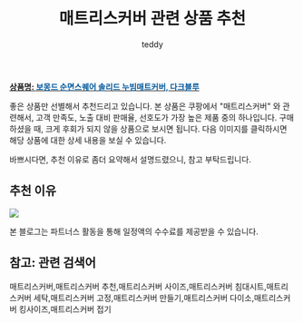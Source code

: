 ﻿---
layout: post
title:  "매트리스커버 관련 상품 추천"
author: teddy
categories: [ 가구/인테리어 ]
tags: [매트리스커버,매트리스커버 추천,매트리스커버 사이즈,매트리스커버 침대시트,매트리스커버 세탁,매트리스커버 고정,매트리스커버 만들기,매트리스커버 다이소,매트리스커버 킹사이즈,매트리스커버 접기]
image: https://static.coupangcdn.com/image/retail/images/2018/09/18/11/8/6964dd11-7ff2-448d-8462-db07e3ca2a5f.jpg 
description: "쿠팡에서 매트리스커버 관련 상품으로 가장 고객 선호도가 높은 제품 중 하나입니다."
featured: true
---

<a href="https://link.coupang.com/re/AFFSDP?lptag=AF8181387&pageKey=139035689&itemId=410666939&vendorItemId=4007045442&traceid=V0-153-00bb7307005b9802"><b>상품명: <font color='#01579B'>보몽드 순면스퀘어 솔리드 누빔매트커버, 다크블루</font></b></a>

좋은 상품만 선별해서 추천드리고 있습니다.
본 상품은 쿠팡에서 "매트리스커버" 와 관련해서, 고객 만족도, 노출 대비 판매율, 선호도가 가장 높은 제품 중의 하나입니다.
구매하셨을 때, 크게 후회가 되지 않을 상품으로 보시면 됩니다. 
다음 이미지를 클릭하시면 해당 상품에 대한 상세 내용을 보실 수 있습니다.

바쁘시다면, 추천 이유로 좀더 요약해서 설명드렸으니, 참고 부탁드립니다.

## 추천 이유 

<a href="https://link.coupang.com/re/AFFSDP?lptag=AF8181387&pageKey=139035689&itemId=410666939&vendorItemId=4007045442&traceid=V0-153-00bb7307005b9802"><img src="https://thumbnail9.coupangcdn.com/thumbnails/remote/q89/image/retail/images/2018/09/18/11/9/346506b4-e799-4130-bcd9-aa65683a01fb.jpg"></a> 

본 블로그는 파트너스 활동을 통해 일정액의 수수료를 제공받을 수 있습니다.

## 참고: 관련 검색어    
매트리스커버,매트리스커버 추천,매트리스커버 사이즈,매트리스커버 침대시트,매트리스커버 세탁,매트리스커버 고정,매트리스커버 만들기,매트리스커버 다이소,매트리스커버 킹사이즈,매트리스커버 접기
